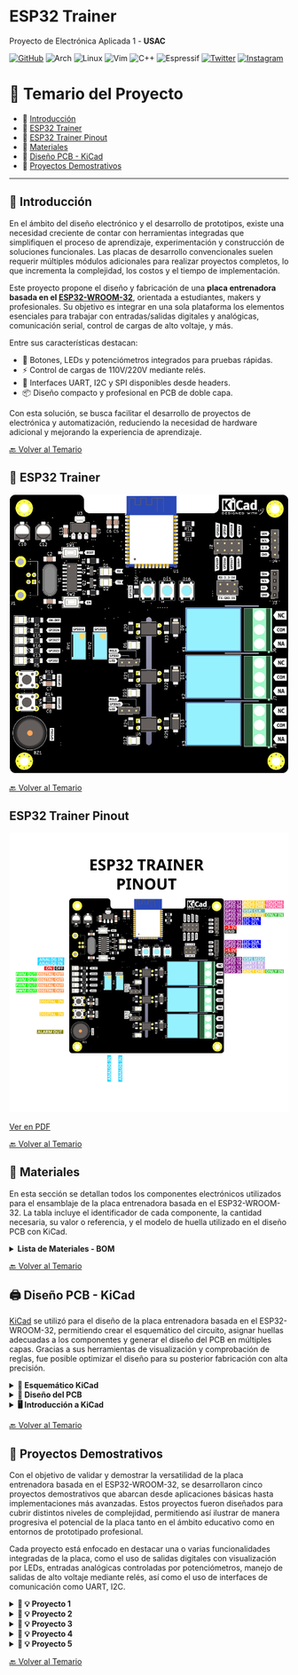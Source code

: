 # ESP32 Trainer
Proyecto de Electrónica Aplicada 1 - **USAC**

[![GitHub](https://img.shields.io/badge/github-%23121011.svg?style=for-the-badge&logo=github&logoColor=white)](https://github.com/EmersonEE) 
![Arch](https://img.shields.io/badge/Arch%20Linux-1793D1?logo=arch-linux&logoColor=fff&style=for-the-badge)
![Linux](https://img.shields.io/badge/Linux-FCC624?style=for-the-badge&logo=linux&logoColor=black)
![Vim](https://img.shields.io/badge/VIM-%2311AB00.svg?style=for-the-badge&logo=vim&logoColor=white)
![C++](https://img.shields.io/badge/c++-%2300599C.svg?style=for-the-badge&logo=c%2B%2B&logoColor=white)
![Espressif](https://img.shields.io/badge/espressif-E7352C.svg?style=for-the-badge&logo=espressif&logoColor=white)
 [![Twitter](https://img.shields.io/badge/Twitter-1DA1F2?style=for-the-badge&logo=twitter&logoColor=white)](https://twitter.com/EmersonPrez15)
[![Instagram](https://img.shields.io/badge/Instagram-%23E4405F.svg?style=for-the-badge&logo=Instagram&logoColor=white)](https://www.instagram.com/emersonperez5202/)


# 📘 Temario del Proyecto

- 🔹 [Introducción](#-introducción)
- 🔹 [ESP32 Trainer](#-esp32-trainer)
- 🔹 [ESP32 Trainer Pinout](#-esp32-trainer-pinout)
- 🔹 [Materiales](#-materiales)
- 🔹 [Diseño PCB - KiCad](#-diseño-pcb---kicad)
- 🔹 [Proyectos Demostrativos](#-proyectos-demostrativos)
<!-- - 🎥 [Video de Funcionamiento](#video-de-funcionamiento) -->

---

## 🧩 Introducción

En el ámbito del diseño electrónico y el desarrollo de prototipos, existe una necesidad creciente de contar con herramientas integradas que simplifiquen el proceso de aprendizaje, experimentación y construcción de soluciones funcionales. Las placas de desarrollo convencionales suelen requerir múltiples módulos adicionales para realizar proyectos completos, lo que incrementa la complejidad, los costos y el tiempo de implementación.

Este proyecto propone el diseño y fabricación de una **placa entrenadora basada en el [ESP32-WROOM-32](https://www.espressif.com/sites/default/files/documentation/esp32-wroom-32_datasheet_en.pdf)**, orientada a estudiantes, makers y profesionales. Su objetivo es integrar en una sola plataforma los elementos esenciales para trabajar con entradas/salidas digitales y analógicas, comunicación serial, control de cargas de alto voltaje, y más.

Entre sus características destacan:

- 🔘 Botones, LEDs y potenciómetros integrados para pruebas rápidas.
- ⚡ Control de cargas de 110V/220V mediante relés.
- 🔌 Interfaces UART, I2C y SPI disponibles desde headers.
- 📦 Diseño compacto y profesional en PCB de doble capa.

Con esta solución, se busca facilitar el desarrollo de proyectos de electrónica y automatización, reduciendo la necesidad de hardware adicional y mejorando la experiencia de aprendizaje.


[🔙 Volver al Temario](#-temario-del-proyecto)



## 🔌 ESP32 Trainer

![ESP32 Trainer](img/Development_Board_ESP32-V1.0.png)

[🔙 Volver al Temario](#-temario-del-proyecto)

## ESP32 Trainer Pinout

![ESP32 Trainer Pinout](img/Pinout.png)

[Ver en PDF](pinout_esp32.pdf)

[🔙 Volver al Temario](#-temario-del-proyecto)

## 🧰 Materiales  

En esta sección se detallan todos los componentes electrónicos utilizados para el ensamblaje de la placa entrenadora basada en el ESP32-WROOM-32. La tabla incluye el identificador de cada componente, la cantidad necesaria, su valor o referencia, y el modelo de huella utilizado en el diseño PCB con KiCad.

<details><summary><b>Lista de Materiales  - BOM</b></summary>

| 🧾 Componente | 🔢 Cantidad | 💡 Valor       | 📐 Huella (KiCad)                                          |
|--------------|-------------|----------------|-------------------------------------------------------------|
| BZ1          | 1           | Buzzer         | Buzzer_12x9.5RM7.6                                          |
| C1, C2       | 2           | 22pF           | C_1206_3216Metric_Pad1.33x1.80mm_HandSolder                 |
| C10, C12     | 2           | 100uF          | CP_Elec_5x5.4                                               |
| C11, C13, C5, C6, C9 | 5   | 100nF          | C_1206_3216Metric_Pad1.33x1.80mm_HandSolder                 |
| C14–C16, C3–C4, C7–C8 | 7 | 0.1uF          | C_1206_3216Metric_Pad1.33x1.80mm_HandSolder                 |
| D1, D10, D7  | 3           | LED Verde      | LED_1210_3225Metric_Pad1.42x2.65mm_HandSolder               |
| D11, D13, D9 | 3           | SS24           | D_SMA                                                       |
| D12, D3, D8  | 3           | LED Azul       | LED_1210_3225Metric_Pad1.42x2.65mm_HandSolder               |
| D14–D16      | 3           | WS2812B        | LED_WS2812B_PLCC4_5.0x5.0mm_P3.2mm                          |
| D2           | 1           | LED Amarillo   | LED_1210_3225Metric_Pad1.42x2.65mm_HandSolder               |
| D4–D6        | 3           | LED Rojo       | LED_1210_3225Metric_Pad1.42x2.65mm_HandSolder               |
| J1           | 1           | USB B          | USB_B_Lumberg_2411_02_Horizontal                            |
| J10, J9      | 2           | —              | PinHeader_1x03_P2.54mm_Vertical                             |
| J2           | 1           | GPIO           | PinHeader_2x04_P2.54mm_Vertical                             |
| J3           | 1           | OLED           | PinSocket_1x04_P2.54mm_Vertical                             |
| J4           | 1           | —              | PinHeader_1x04_P2.54mm_Vertical                             |
| J5           | 1           | —              | PinHeader_2x03_P2.54mm_Vertical                             |
| J6–J8        | 3           | —              | TerminalBlock_Phoenix_MKDS-1,5-3-5.08_1x03_P5.08mm_Horizontal |
| K1–K3        | 3           | —              | Relay_SPDT_SANYOU_SRD_Series_Form_C                         |
| Q1–Q6        | 6           | MMBT3904       | SOT-23                                                      |
| R1, R2, R7, R9, R11, R12 | 6 | 10K         | R_1206_3216Metric_Pad1.30x1.75mm_HandSolder                 |
| R8, R10, R13–R16, R19–R21, R24 | 10 | 470   | R_1206_3216Metric_Pad1.30x1.75mm_HandSolder                 |
| R17, R22–R23, R25 | 4      | 2.2K           | R_1206_3216Metric_Pad1.30x1.75mm_HandSolder                 |
| R18          | 1           | 4.7K           | R_1206_3216Metric_Pad1.30x1.75mm_HandSolder                 |
| R26          | 1           | 220            | R_1206_3216Metric_Pad1.30x1.75mm_HandSolder                 |
| R3, R4       | 2           | 2K             | R_1206_3216Metric_Pad1.30x1.75mm_HandSolder                 |
| R5, R6       | 2           | 1K             | R_1206_3216Metric_Pad1.30x1.75mm_HandSolder                 |
| RV1, RV2     | 2           | 100K Pot       | Potentiometer_Bourns_3296W_Vertical                         |
| SW1, SW2     | 2           | —              | SW_Tactile_SPST_NO_Straight_CK_PTS636Sx25SMTRLFS            |
| SW3, SW4     | 2           | —              | SW_PUSH_6mm                                                 |
| U1           | 1           | ESP32-WROOM-32 | ESP32-WROOM-32                                              |
| U2           | 1           | CH340G         | SOIC-16_3.9x9.9mm_P1.27mm                                   |
| U3           | 1           | AMS1117-3.3    | SOT-223-3_TabPin2                                           |
| U4–U6        | 3           | PC817          | DIP-4_W7.62mm                                               |
| Y1           | 1           | 12MHz          | Crystal_HC49-4H_Vertical                                    |
</details>

[🔙 Volver al Temario](#-temario-del-proyecto)

## 🖨️ Diseño PCB - KiCad

 [KiCad](https://www.kicad.org/) se utilizó para el diseño de la placa entrenadora basada en el ESP32-WROOM-32, permitiendo crear el esquemático del circuito, asignar huellas adecuadas a los componentes y generar el diseño del PCB en múltiples capas. Gracias a sus herramientas de visualización y comprobación de reglas, fue posible optimizar el diseño para su posterior fabricación con alta precisión.


<details><summary><b>📏 Esquemático KiCad</b></summary>

Esquemático diseñado en Kicad, se puede visualizar de forma completa en este enlace [Esquemático](Schematic.pdf)
<div align="center" >
  <p style="text-align:center;"><strong>Power Supply</strong></p>
  <p style="text-align:center;">
    <img src="img/Screenshot_29-abr_11-12-27_21241.png" alt="Power Supply" width="300px">
  </p>
</div>

<div align="center" >
  <p style="text-align:center;"><strong>USB To TTL</strong></p>
  <p style="text-align:center;">
    <img src="img/Screenshot_29-abr_11-15-39_6731.png" alt="USB To TTL" width="300px">
  </p>
</div>

<div align="center" >
  <p style="text-align:center;"><strong>Boot Settings</strong></p>
  <p style="text-align:center;">
    <img src="img/Screenshot_29-abr_11-15-46_17874.png" alt="Boot Settings" width="300px">
  </p>
</div>

<div align="center" >
  <p style="text-align:center;"><strong>INPUT - OUTPUT Digital</strong></p>
  <p style="text-align:center;">
    <img src="img/Screenshot_29-abr_11-16-01_27769.png" alt="INPUT - OUTPUT Digital" width="300px">
  </p>
</div>

<div align="center" >
  <p style="text-align:center;"><strong>ESP32-WROOM</strong></p>
  <p style="text-align:center;">
    <img src="img/Screenshot_29-abr_11-16-37_26432.png" alt="ESP32-WROOM" width="300px">
  </p>
</div>

<div align="center" >
  <p style="text-align:center;"><strong>Analog INPUT</strong></p>
  <p style="text-align:center;">
    <img src="img/Screenshot_29-abr_11-16-47_16721.png" alt="Analog INPUT" width="300px">
  </p>
</div>

<div align="center" >
  <p style="text-align:center;"><strong>LED WS2812B</strong></p>
  <p style="text-align:center;">
    <img src="img/Screenshot_29-abr_11-16-55_10297.png" alt="LED WS2812B" width="300px">
  </p>
</div>

<div align="center" >
  <p style="text-align:center;"><strong>Buzzer</strong></p>
  <p style="text-align:center;">
    <img src="img/Screenshot_29-abr_11-17-11_6193.png" alt="Buzzer" width="300px">
  </p>
</div>

<div align="center" >
  <p style="text-align:center;"><strong>Jumper Selector</strong></p>
  <p style="text-align:center;">
    <img src="img/Screenshot_29-abr_11-17-19_18346.png" alt="Jumper Selector" width="300px">
  </p>
</div>

<div align="center" >
  <p style="text-align:center;"><strong>GPIO - UART</strong></p>
  <p style="text-align:center;">
    <img src="img/Screenshot_29-abr_11-17-29_3332.png" alt="GPIO - UART" width="300px">
  </p>
</div>

<div align="center" >
  <p style="text-align:center;"><strong>OLED I2C</strong></p>
  <p style="text-align:center;">
    <img src="img/Screenshot_29-abr_11-17-57_30038.png" alt="OLED I2C" width="300px">
  </p>
</div>


<div align="center" >
  <p style="text-align:center;"><strong>Rele</strong></p>
  <p style="text-align:center;">
    <img src="img/Screenshot_30-abr_11-07-04_27617.png" alt="OLED I2C" width="300px">
  </p>
</div>


</details>

<details><summary><b>🔌 Diseño del PCB </b></summary>

Diseño de la PCB en dos caras, se puede descargar los archivos para su modificación o su estudio en aca [Descargar archivos del  PCB](https://github.com/EmersonEE/ESP32_Trainer/releases/tag/untagged-a26e2b24809520548798)

<div align="center" >
  <p style="text-align:center;"><strong>Diseño 3D</strong></p>
  <p style="text-align:center;">
    <img src="img/Screenshot_29-abr_11-23-05_24038.png" alt="OLED I2C" width="300px">
  </p>
</div>

<div align="center" >
  <p style="text-align:center;"><strong>Capa BUTTON</strong></p>
  <p style="text-align:center;">
    <img src="img/Screenshot_29-abr_11-21-08_19663.png" alt="OLED I2C" width="300px">
  </p>
</div>

<div align="center" >
  <p style="text-align:center;"><strong>Capa TOP</strong></p>
  <p style="text-align:center;">
    <img src="img/Screenshot_29-abr_11-20-52_12713.png" alt="OLED I2C" width="300px">
  </p>
</div>

<div align="center" >
  <p style="text-align:center;"><strong>Serigrafía</strong></p>
  <p style="text-align:center;">
    <img src="img/Screenshot_29-abr_11-20-41_28882.png" alt="OLED I2C" width="300px">
  </p>
</div>

</details>

<details><summary><b>🖥️ Introducción a KiCad</b></summary>

KiCad es una suite de software libre para el diseño de circuitos electrónicos y la creación de placas de circuito impreso (PCB). Desarrollado originalmente por Jean-Pierre Charras y mantenido actualmente por la comunidad y la Fundación KiCad, es una herramienta poderosa y versátil que compite con soluciones comerciales en la industria electrónica.

[KiCad](https://www.kicad.org/) permite a los diseñadores electrónicos trabajar de forma integral en todo el flujo de desarrollo de hardware, desde la creación de esquemáticos eléctricos hasta la generación de archivos Gerber listos para fabricación. Entre sus principales características destacan:

✏️ Editor de esquemáticos intuitivo, con bibliotecas extensas de componentes.

🧩 Gestor de huellas (footprints) que vincula componentes con sus representaciones físicas en el PCB.

🖨️ Editor de PCB con reglas de diseño personalizables y soporte para múltiples capas.

📷 Visualizador 3D para inspeccionar el diseño de la placa antes de fabricarla.

🔁 Integración con herramientas externas para simulación eléctrica (SPICE) o gestión de proyectos.

Al ser de código abierto y multiplataforma (disponible en Windows, Linux y macOS), KiCad es una opción ideal tanto para estudiantes, makers, como para profesionales del diseño electrónico.

## 📺 Tutoriales KiCad

### Guía para el uso de KiCad #1

[![Guía para el uso de KiCad #1](https://img.youtube.com/vi/d3H3tfU4zBI/0.jpg)](https://youtu.be/d3H3tfU4zBI)

---

### Guía para el uso de KiCad #2

[![Guía para el uso de KiCad #2](https://img.youtube.com/vi/7YaQ3QVPdN0/0.jpg)](https://youtu.be/7YaQ3QVPdN0)

</details>

[🔙 Volver al Temario](#-temario-del-proyecto)

## 🧪 Proyectos Demostrativos

Con el objetivo de validar y demostrar la versatilidad de la placa entrenadora basada en el ESP32-WROOM-32, se desarrollaron cinco proyectos demostrativos que abarcan desde aplicaciones básicas hasta implementaciones más avanzadas. Estos proyectos fueron diseñados para cubrir distintos niveles de complejidad, permitiendo así ilustrar de manera progresiva el potencial de la placa tanto en el ámbito educativo como en entornos de prototipado profesional.

Cada proyecto está enfocado en destacar una o varias funcionalidades integradas de la placa, como el uso de salidas digitales con visualización por LEDs, entradas analógicas controladas por potenciómetros, manejo de salidas de alto voltaje mediante relés, así como el uso de interfaces de comunicación como UART, I2C.


<details><summary><b>🤖 💡 Proyecto 1 </b></summary>

## Proyecto: Control de Intensidad de LED con Clases Personalizadas

Este proyecto implementa un sistema modular en Arduino para el **control de un LED** utilizando clases personalizadas en C++.

### Características principales:

- **Clase `LED`**: Permite controlar un LED conectado a un pin digital o PWM. Soporta funciones como encendido, apagado, parpadeo y control de brillo mediante modulación por ancho de pulso (PWM).
- **Clase `PWM`**: Facilita la lectura de entradas analógicas y entrega los valores en diferentes formatos: raw, mapeado (0-255) y en voltios.
- En la función `setup()`, se configura un LED en el pin 2 en modo PWM.
- En el `loop()`, la intensidad del LED se ajusta dinámicamente según la lectura analógica del pin 32.

Este proyecto demuestra cómo estructurar el código de forma reutilizable y orientada a objetos para controlar hardware de forma más eficiente.

🔗 [Ver código del Proyecto 1](/Codigos%20Proyectos/Proyecto_1/)

</details>


<details><summary><b>🤖 💡 Proyecto 2 </b></summary>

## Proyecto: Detección de Movimiento y Control Remoto vía Telegram

Este proyecto implementa un sistema de monitoreo basado en **ESP32** que permite detectar movimiento mediante un sensor **PIR** y enviar notificaciones en tiempo real a un usuario específico a través de un bot de **Telegram**.

### Características principales:

- **Detección de movimiento**: El sensor PIR detecta presencia o movimiento en el entorno.
- **Notificación instantánea**: Cuando se detecta movimiento, el ESP32 envía un mensaje automáticamente al usuario mediante Telegram.
- **Control remoto**: El usuario puede encender o apagar un **LED** conectado al ESP32 enviando comandos personalizados al bot.
- **Interacción segura y directa**: Solo el usuario autorizado puede comunicarse con el bot para recibir alertas o enviar comandos.
- **Aplicación práctica**: Ideal para sistemas de vigilancia, alarmas domésticas o control remoto básico mediante mensajería.

🔗 [Ver código del Proyecto 2](/Codigos%20Proyectos/Proyecto_2/)

</details>

<details><summary><b>🤖 💡 Proyecto 3 </b></summary>

## Proyecto: Control de Focos con ESP32 y ESP RainMaker

Este proyecto utiliza un ESP32 para controlar tres focos a través de la plataforma **ESP RainMaker**, permitiendo el encendido y apagado mediante comandos de voz e integración con asistentes virtuales.

### Características principales:

- **Control inteligente**: Tres relés controlan los focos conectados a los pines **25**, **2** y **14**.
- **Dispositivos virtuales**: Se crean tres dispositivos en la nube:
  - `Foco Sala`
  - `Foco Comedor`
  - `Foco Cuarto`
- **Comandos de voz**: Compatible con asistentes virtuales mediante ESP RainMaker.
- **Aprovisionamiento BLE**: Permite la configuración inicial de red Wi-Fi mediante Bluetooth.
- **Callback personalizado**: Al recibir una orden desde RainMaker, el estado del relé correspondiente se actualiza.
- **Actualización OTA**: Soporte para actualizaciones de firmware a distancia.
- **Servicios integrados**:
  - Zona horaria
  - Programación de tareas
- **Indicadores y botones**:
  - LED indica conexión Wi-Fi activa.
  - Botón en el pin **0** permite:
    - Restablecer Wi-Fi (pulsación breve)
    - Restablecer de fábrica (pulsación prolongada)

Este proyecto es ideal para aplicaciones de automatización del hogar, demostrando la capacidad de la placa para integrarse con servicios en la nube y control por voz.

🔗 [Ver código del Proyecto 3](/Codigos%20Proyectos/Proyecto_3/)

</details>

<details><summary><b>🤖 💡 Proyecto 4 </b></summary>

## Proyecto: Controlador Web para LED RGB con ESP32

Gracias al módulo WiFi integrado del **ESP32**, es posible crear un controlador web altamente funcional para un **LED RGB**, eliminando la necesidad de ingresar manualmente valores RGB cada vez que se desea cambiar el color.

En lugar de eso, este proyecto propone una **interfaz web atractiva e interactiva**, que permite seleccionar colores de forma visual e intuitiva. Para ello, se utiliza la biblioteca **iro.js**, un potente selector de color en JavaScript que ofrece una experiencia de usuario dinámica y visualmente agradable.

La comunicación entre la interfaz web y el ESP32 se realiza mediante **WebSockets**, lo que permite actualizar el color en tiempo real sin necesidad de recargar la página. El **ESP32 actúa como servidor Web**, sirviendo la interfaz HTML y gestionando el servidor WebSocket para recibir los datos del color seleccionado.

Este enfoque proporciona un sistema eficiente, moderno y fácil de usar para controlar luces RGB a través de cualquier dispositivo con acceso a un navegador web.

[Manera de subir la carpeta Data al ESP32](https://randomnerdtutorials.com/esp32-vs-code-platformio-spiffs/)

🔗 [Ver código del Proyecto 4](/Codigos%20Proyectos/Proyecto_4/)

</details>

<details><summary><b>🤖 💡 Proyecto 5 </b></summary>

## Proyecto: Alerta de Proximidad con Sensor Ultrasónico, Pantalla OLED y Buzzer

Este proyecto utiliza un **sensor ultrasónico**, una **pantalla OLED SSD1306** y un **buzzer** para crear un sistema de alerta de proximidad.

### Funcionamiento:

- El **sensor ultrasónico** mide constantemente la distancia a un objeto frente a él.
- La **pantalla OLED** muestra en tiempo real la distancia detectada en centímetros.
- Cuando un objeto se acerca a una **distancia mínima predefinida**, el **buzzer** se activa como señal de advertencia sonora.
- Si el objeto se aleja nuevamente más allá del umbral, el buzzer se desactiva automáticamente.

Este sistema es útil como sistema de asistencia para estacionamiento, detección de intrusos, monitoreo de espacios reducidos, entre otros usos prácticos que requieren una alerta ante la cercanía de objetos.

🔗 [Ver código del Proyecto 5](/Codigos%20Proyectos/Proyecto_5/)

</details>



[🔙 Volver al Temario](#-temario-del-proyecto)

